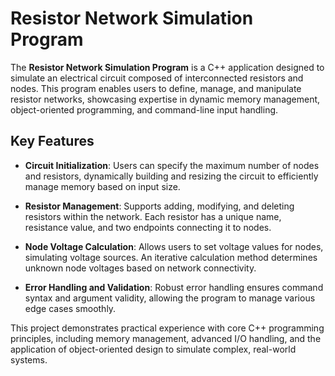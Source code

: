 # Resistor Network Simulation Program

The **Resistor Network Simulation Program** is a C++ application designed to simulate an electrical circuit composed of interconnected resistors and nodes. This program enables users to define, manage, and manipulate resistor networks, showcasing expertise in dynamic memory management, object-oriented programming, and command-line input handling.

## Key Features

- **Circuit Initialization**: Users can specify the maximum number of nodes and resistors, dynamically building and resizing the circuit to efficiently manage memory based on input size.

- **Resistor Management**: Supports adding, modifying, and deleting resistors within the network. Each resistor has a unique name, resistance value, and two endpoints connecting it to nodes.

- **Node Voltage Calculation**: Allows users to set voltage values for nodes, simulating voltage sources. An iterative calculation method determines unknown node voltages based on network connectivity.

- **Error Handling and Validation**: Robust error handling ensures command syntax and argument validity, allowing the program to manage various edge cases smoothly.

This project demonstrates practical experience with core C++ programming principles, including memory management, advanced I/O handling, and the application of object-oriented design to simulate complex, real-world systems.
